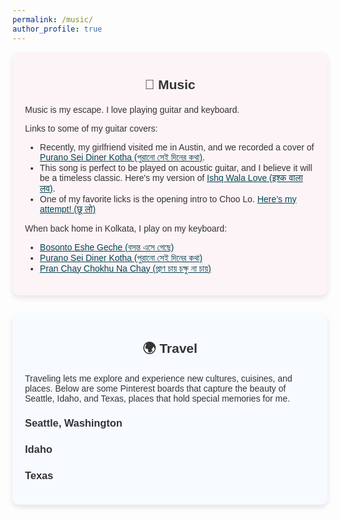 ```yaml
---
permalink: /music/
author_profile: true
---
```


<style>
  body {
      font-family: "Arial", sans-serif;
      font-size: 14px;
      color: #333;
  }
  a {
      color: #014552;
  }
  h2 {
      text-align: center;
      font-weight: bold;
      margin-top: 20px;
      margin-bottom: 20px;
  }
  a:hover {
      text-decoration: underline;
  }
  .section {
      padding: 20px;
      margin-bottom: 30px;
      border-radius: 10px;
      box-shadow: 0 4px 8px rgba(0,0,0,0.1);
  }
  .music-section {
      background: #fdf4f7;
  }
  .travel-section {
      background: #f7faff;
  }
  table {
      margin: 20px auto;
      border-collapse: collapse;
      width: 80%;
      box-shadow: 0 4px 8px rgba(0,0,0,0.1);
  }
  table th, table td {
      border: 1px solid #ddd;
      padding: 10px;
      text-align: center;
  }
  table th {
      background-color: #f2f2f2;
      font-weight: bold;
  }
  table a {
      text-decoration: none;
      color: #014552;
  }
  table a:hover {
      text-decoration: underline;
  }
  
  /* Modal styles */
    /* Modal styles */
    .modal {
        display: none;
        position: fixed;
        z-index: 10000; /* Higher z-index to ensure it appears above the menu */
        left: 0;
        top: 0;
        width: 100%;
        height: 100%;
        background-color: rgba(0, 0, 0, 0.8);
        overflow: hidden; /* Prevent background scrolling */
    }

    .modal-content {
        position: fixed;
        top: 50%;
        left: 50%;
        transform: translate(-50%, -50%);
        margin: 0;
        padding: 20px; /* Adds some space inside the modal */
        width: 90%; /* Use a percentage for better responsiveness */
        max-width: 600px; /* Limit the maximum width */
        max-height: 80%; /* Prevent it from overflowing the viewport */
        background: white;
        border-radius: 10px;
        box-shadow: 0 4px 8px rgba(0, 0, 0, 0.2);
        z-index: 1100; /* Ensures the content is above the modal backdrop */
        overflow: auto; /* Add scrolling for content if necessary */
    }

    .modal img {
        max-width: 100%; /* Ensure image doesn't overflow the modal */
        max-height: 100%; /* Limit the image height */
        margin: 0 auto; /* Center the image */
        display: block;
    }

    .close {
        position: absolute;
        top: 10px;
        right: 10px;
        background: rgba(0, 0, 0, 0.6);
        border-radius: 50%;
        width: 30px;
        height: 30px;
        line-height: 30px;
        text-align: center;
        color: white;
        font-size: 18px;
        font-weight: bold;
        cursor: pointer;
        transition: background 0.3s;
    }

    .carousel-controls {
        display: flex;
        justify-content: space-between;
        align-items: center;
        position: absolute;
        top: 50%;
        width: 100%;
        transform: translateY(-50%);
        z-index: 10002; /* Higher z-index to stay above the modal content */
        pointer-events: none; /* Prevent blocking clicks outside the modal */
    }

    .carousel-controls span {
        pointer-events: all; /* Enable clicking on the buttons */
        color: #fff;
        font-size: 25px;
        cursor: pointer;
        padding: 0 15px;
        background: rgba(0, 0, 0, 0.5);
        border-radius: 50%;
        width: 35px;
        height: 35px;
        line-height: 35px;
        text-align: center;
        user-select: none;
        transition: background 0.3s ease;
    }

    .carousel-controls span:hover {
        background: rgba(0, 0, 0, 0.8);
    }


</style>

<div class="section music-section">
  <h2>🎵 Music</h2>
  <p>Music is my escape. I love playing guitar and keyboard.</p>
  <p>Links to some of my guitar covers:</p>
  <ul>
    <li>Recently, my girlfriend visited me in Austin, and we recorded a cover of <a href="https://youtu.be/i9sKbcSbjF4">Purano Sei Diner Kotha (পুরানো সেই দিনের কথা)</a>.</li>
    <li>This song is perfect to be played on acoustic guitar, and I believe it will be a timeless classic. Here's my version of <a href="/videos/IshqWalaLove.mov">Ishq Wala Love (इश्क वाला लव)</a>.</li>
    <li>One of my favorite licks is the opening intro to Choo Lo. <a href="/videos/Video-374.mov">Here’s my attempt! (छू लो)</a></li>
    <!-- <li>Bengali is my mother tongue, and though I never learned singing, I gave <a href="https://youtube.com/shorts/_3zst7uvgE8?si=JbpdwBvnh7QRhbRP">Coffee House er Shei Adda Ta (কফি হাউসের সেই আড্ডাটা)</a> a try.</li> -->
  </ul>
  <p>When back home in Kolkata, I play on my keyboard:</p>
  <ul>
    <li><a href="https://youtu.be/boWtt-A6qTU?si=vzbv0Mmv89o3w9Pc">Bosonto Eshe Geche (বসন্ত এসে গেছে)</a></li>
    <li><a href="https://youtu.be/uqbLpiiSf9M?si=j1hw4WHTiQ6bVB4t">Purano Sei Diner Kotha (পুরানো সেই দিনের কথা)</a></li>
    <li><a href="https://youtu.be/M9QqOV-6YJo?si=dbRzfBskeRMM-rgm">Pran Chay Chokhu Na Chay (প্রাণ চায় চক্ষু না চায়)</a></li>
  </ul>
</div>

<div class="section travel-section">
  <h2>🌍 Travel</h2>
  <p>Traveling lets me explore and experience new cultures, cuisines, and places. Below are some Pinterest boards that capture the beauty of Seattle, Idaho, and Texas, places that hold special memories for me.</p>
  
  <!-- Seattle Pinterest Board -->
  <h3>Seattle, Washington</h3>
  <a 
      data-pin-do="embedBoard" 
      data-pin-board-width="800" 
      data-pin-scale-height="240" 
      data-pin-scale-width="80" 
      href="https://www.pinterest.com/bdebojjal/seattle-washington/">
  </a>

  <!-- Idaho Pinterest Board -->
  <h3>Idaho</h3>
  <a 
      data-pin-do="embedBoard" 
      data-pin-board-width="800" 
      data-pin-scale-height="240" 
      data-pin-scale-width="80" 
      href="https://www.pinterest.com/bdebojjal/idaho/">
  </a>

  <!-- Texas Pinterest Board -->
  <h3>Texas</h3>
  <a 
      data-pin-do="embedBoard" 
      data-pin-board-width="800" 
      data-pin-scale-height="240" 
      data-pin-scale-width="80" 
      href="https://www.pinterest.com/bdebojjal/texas/">
  </a>
</div>

<!-- Include Pinterest Script -->
<script async defer src="https://assets.pinterest.com/js/pinit.js"></script>
